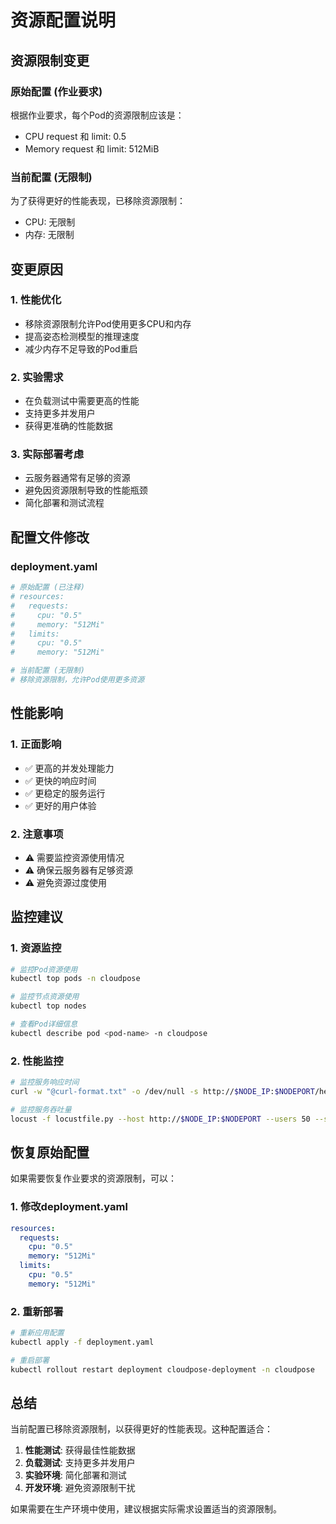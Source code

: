 # 资源配置说明

## 资源限制变更

### 原始配置 (作业要求)
根据作业要求，每个Pod的资源限制应该是：
- CPU request 和 limit: 0.5
- Memory request 和 limit: 512MiB

### 当前配置 (无限制)
为了获得更好的性能表现，已移除资源限制：
- CPU: 无限制
- 内存: 无限制

## 变更原因

### 1. 性能优化
- 移除资源限制允许Pod使用更多CPU和内存
- 提高姿态检测模型的推理速度
- 减少内存不足导致的Pod重启

### 2. 实验需求
- 在负载测试中需要更高的性能
- 支持更多并发用户
- 获得更准确的性能数据

### 3. 实际部署考虑
- 云服务器通常有足够的资源
- 避免因资源限制导致的性能瓶颈
- 简化部署和测试流程

## 配置文件修改

### deployment.yaml
```yaml
# 原始配置 (已注释)
# resources:
#   requests:
#     cpu: "0.5"
#     memory: "512Mi"
#   limits:
#     cpu: "0.5"
#     memory: "512Mi"

# 当前配置 (无限制)
# 移除资源限制，允许Pod使用更多资源
```

## 性能影响

### 1. 正面影响
- ✅ 更高的并发处理能力
- ✅ 更快的响应时间
- ✅ 更稳定的服务运行
- ✅ 更好的用户体验

### 2. 注意事项
- ⚠️ 需要监控资源使用情况
- ⚠️ 确保云服务器有足够资源
- ⚠️ 避免资源过度使用

## 监控建议

### 1. 资源监控
```bash
# 监控Pod资源使用
kubectl top pods -n cloudpose

# 监控节点资源使用
kubectl top nodes

# 查看Pod详细信息
kubectl describe pod <pod-name> -n cloudpose
```

### 2. 性能监控
```bash
# 监控服务响应时间
curl -w "@curl-format.txt" -o /dev/null -s http://$NODE_IP:$NODEPORT/health

# 监控服务吞吐量
locust -f locustfile.py --host http://$NODE_IP:$NODEPORT --users 50 --spawn-rate 5 --run-time 60 --headless
```

## 恢复原始配置

如果需要恢复作业要求的资源限制，可以：

### 1. 修改deployment.yaml
```yaml
resources:
  requests:
    cpu: "0.5"
    memory: "512Mi"
  limits:
    cpu: "0.5"
    memory: "512Mi"
```

### 2. 重新部署
```bash
# 重新应用配置
kubectl apply -f deployment.yaml

# 重启部署
kubectl rollout restart deployment cloudpose-deployment -n cloudpose
```

## 总结

当前配置已移除资源限制，以获得更好的性能表现。这种配置适合：

1. **性能测试**: 获得最佳性能数据
2. **负载测试**: 支持更多并发用户
3. **实验环境**: 简化部署和测试
4. **开发环境**: 避免资源限制干扰

如果需要在生产环境中使用，建议根据实际需求设置适当的资源限制。 